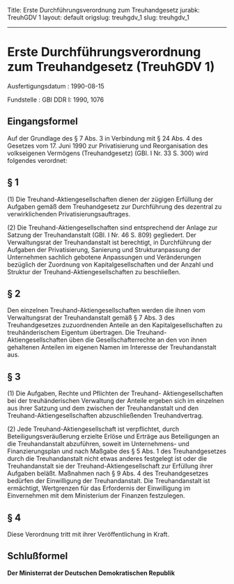 Title: Erste Durchführungsverordnung zum Treuhandgesetz
jurabk: TreuhGDV 1
layout: default
origslug: treuhgdv_1
slug: treuhgdv_1

---

# Erste Durchführungsverordnung zum Treuhandgesetz (TreuhGDV 1)

Ausfertigungsdatum
:   1990-08-15

Fundstelle
:   GBl DDR I: 1990, 1076



## Eingangsformel

Auf der Grundlage des § 7 Abs. 3 in Verbindung mit § 24 Abs. 4 des
Gesetzes vom 17. Juni 1990 zur Privatisierung und Reorganisation des
volkseigenen Vermögens (Treuhandgesetz) (GBl. I Nr. 33 S. 300) wird
folgendes verordnet:


## § 1

(1) Die Treuhand-Aktiengesellschaften dienen der zügigen Erfüllung der
Aufgaben gemäß dem Treuhandgesetz zur Durchführung des dezentral zu
verwirklichenden Privatisierungsauftrages.

(2) Die Treuhand-Aktiengesellschaften sind entsprechend der Anlage zur
Satzung der Treuhandanstalt (GBl. I Nr. 46 S. 809) gegliedert. Der
Verwaltungsrat der Treuhandanstalt ist berechtigt, in Durchführung der
Aufgaben der Privatisierung, Sanierung und Strukturanpassung der
Unternehmen sachlich gebotene Anpassungen und Veränderungen bezüglich
der Zuordnung von Kapitalgesellschaften und der Anzahl und Struktur
der Treuhand-Aktiengesellschaften zu beschließen.


## § 2

Den einzelnen Treuhand-Aktiengesellschaften werden die ihnen vom
Verwaltungsrat der Treuhandanstalt gemäß § 7 Abs. 3 des
Treuhandgesetzes zuzuordnenden Anteile an den Kapitalgesellschaften zu
treuhänderischem Eigentum übertragen. Die Treuhand-
Aktiengesellschaften üben die Gesellschafterrechte an den von ihnen
gehaltenen Anteilen im eigenen Namen im Interesse der Treuhandanstalt
aus.


## § 3

(1) Die Aufgaben, Rechte und Pflichten der Treuhand-
Aktiengesellschaften bei der treuhänderischen Verwaltung der Anteile
ergeben sich im einzelnen aus ihrer Satzung und dem zwischen der
Treuhandanstalt und den Treuhand-Aktiengesellschaften abzuschließenden
Treuhandvertrag.

(2) Jede Treuhand-Aktiengesellschaft ist verpflichtet, durch
Beteiligungsveräußerung erzielte Erlöse und Erträge aus Beteiligungen
an die Treuhandanstalt abzuführen, soweit im Unternehmens- und
Finanzierungsplan und nach Maßgabe des § 5 Abs. 1 des Treuhandgesetzes
durch die Treuhandanstalt nicht etwas anderes festgelegt ist oder die
Treuhandanstalt sie der Treuhand-Aktiengesellschaft zur Erfüllung
ihrer Aufgaben beläßt. Maßnahmen nach § 9 Abs. 4 des Treuhandgesetzes
bedürfen der Einwilligung der Treuhandanstalt. Die Treuhandanstalt ist
ermächtigt, Wertgrenzen für das Erfordernis der Einwilligung im
Einvernehmen mit dem Ministerium der Finanzen festzulegen.


## § 4

Diese Verordnung tritt mit ihrer Veröffentlichung in Kraft.


## Schlußformel

**Der Ministerrat der Deutschen Demokratischen Republik**


